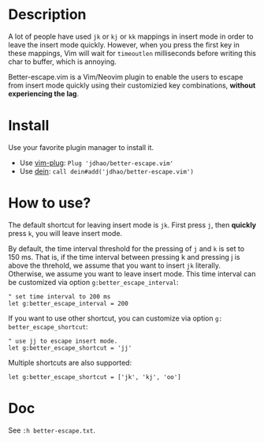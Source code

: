 # Description

A lot of people have used `jk` or `kj` or `kk` mappings in insert mode in order
to leave the insert mode quickly. However, when you press the first key in
these mappings, Vim will wait for `timeoutlen` milliseconds before writing this
char to buffer, which is annoying.

Better-escape.vim is a Vim/Neovim plugin to enable the users to escape from
insert mode quickly using their customizied key combinations, **without
experiencing the lag**.

# Install

Use your favorite plugin manager to install it.

+ Use [vim-plug](https://github.com/junegunn/vim-plug): `Plug 'jdhao/better-escape.vim'`
+ Use [dein](https://github.com/Shougo/dein.vim): `call dein#add('jdhao/better-escape.vim')`

# How to use?

The default shortcut for leaving insert mode is `jk`. First press `j`, then
**quickly** press `k`, you will leave insert mode.

By default, the time interval threshold for the pressing of `j` and `k` is set
to 150 ms. That is, if the time interval between pressing k and pressing j is
above the threhold, we assume that you want to insert `jk` literally. Otherwise,
we assume you want to leave insert mode. This time interval can be customized via
option `g:better_escape_interval`:

```vim
" set time interval to 200 ms
let g:better_escape_interval = 200
```

If you want to use other shortcut, you can customize via option `g:
better_escape_shortcut`:

```vim
" use jj to escape insert mode.
let g:better_escape_shortcut = 'jj'
```

Multiple shortcuts are also supported:

```vim
let g:better_escape_shortcut = ['jk', 'kj', 'oo']
```

# Doc

See `:h better-escape.txt`.
